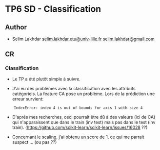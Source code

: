 # TP6 SD - Classification

## Author
* Selim Lakhdar <selim.lakhdar.etu@univ-lille.fr> <selim.lakhdar@gmail.com>

## CR
### Classification

- Le TP a été plutôt simple à suivre.

- J'ai eu des problèmes avec la classification avec les attributs catégoriels. La feature CA pose un problème. Lors de la prédiction une erreur survient:
```
	IndexError: index 4 is out of bounds for axis 1 with size 4
```

- D'après mes recherches, ceci pourrait être dû à des valeurs (ici de CA) qui n'apparaissent que dans le train (inv test) mais pas dans le test (inv train). (https://github.com/scikit-learn/scikit-learn/issues/16028 ??)

- Concernant le scaling, j'ai obtenu un score de 1, ce qui me parrait suspect ... (ou pas ??)
